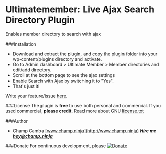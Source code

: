 # Ultimatemember: Live Ajax Search Directory Plugin
Enables member directory to search with ajax

###Installation

 - Download and extract the plugin, and copy the plugin folder into your wp-content/plugins directory and activate.
 - Go to Admin dashboard > Ultimate Member > Member directories and edit/add  directory.
 - Scroll at the bottom page to see the ajax settings 
 - Enable Search with Ajax by switching it to "Yes".
 - That's just it!

Write your feature/issue [here](https://github.com/champsupertramp/Ajaxify-Ultimatemember-Search-Form/issues).

###License
The plugin is **free** to use both personal and commercial. If you used commercial, **please credit**.
Read more about GNU [license.txt](http://www.gnu.org/licenses/gpl-2.0.txt)

###Author
- Champ Camba [www.champ.ninja](http://www.champ.ninja)
***Hire me hey@champ.ninja***

###Donate 
For continuous development, please [![Donate](https://www.paypal.com/en_US/i/btn/btn_donateCC_LG.gif)](https://www.paypal.com/cgi-bin/webscr?cmd=_s-xclick&hosted_button_id=FSCA3GGS7ERDS)
